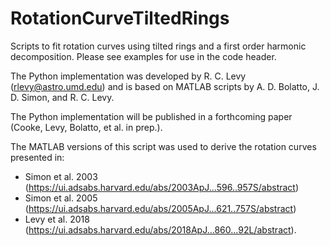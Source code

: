 # RotationCurveTiltedRings
Scripts to fit rotation curves using tilted rings and a first order harmonic decomposition. Please see examples for use in the code header.

The Python implementation was developed by R. C. Levy (rlevy@astro.umd.edu) and is based on MATLAB scripts by A. D. Bolatto, J. D. Simon, and R. C. Levy.

The Python implementation will be published in a forthcoming paper (Cooke, Levy, Bolatto, et al. in prep.).

The MATLAB versions of this script was used to derive the rotation curves presented in:
- Simon et al. 2003 (https://ui.adsabs.harvard.edu/abs/2003ApJ...596..957S/abstract)
- Simon et al. 2005 (https://ui.adsabs.harvard.edu/abs/2005ApJ...621..757S/abstract)
- Levy et al. 2018 (https://ui.adsabs.harvard.edu/abs/2018ApJ...860...92L/abstract).
